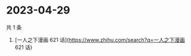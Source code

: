 # 2023-04-29

共 1 条

<!-- BEGIN ZHIHUSEARCH -->
<!-- 最后更新时间 Sat Apr 29 2023 02:21:27 GMT+0800 (China Standard Time) -->
1. [一人之下漫画 621 话](https://www.zhihu.com/search?q=一人之下漫画 621 话)
<!-- END ZHIHUSEARCH -->
